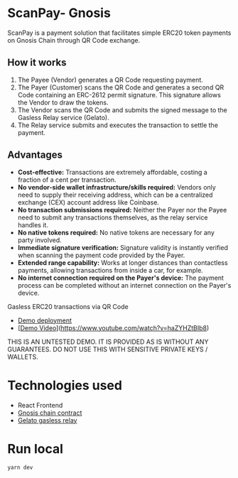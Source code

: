 # ScanPay- Gnosis

ScanPay is a payment solution that facilitates simple ERC20 token payments on Gnosis Chain through QR Code exchange.

## How it works

1. The Payee (Vendor) generates a QR Code requesting payment.
2. The Payer (Customer) scans the QR Code and generates a second QR Code containing an ERC-2612 permit signature. This signature allows the Vendor to draw the tokens.
3. The Vendor scans the QR Code and submits the signed message to the Gasless Relay service (Gelato).
4. The Relay service submits and executes the transaction to settle the payment.

## Advantages

- **Cost-effective:** Transactions are extremely affordable, costing a fraction of a cent per transaction.
- **No vendor-side wallet infrastructure/skills required:** Vendors only need to supply their receiving address, which can be a centralized exchange (CEX) account address like Coinbase.
- **No transaction submissions required:** Neither the Payer nor the Payee need to submit any transactions themselves, as the relay service handles it.
- **No native tokens required:** No native tokens are necessary for any party involved.
- **Immediate signature verification:** Signature validity is instantly verified when scanning the payment code provided by the Payer.
- **Extended range capability:** Works at longer distances than contactless payments, allowing transactions from inside a car, for example.
- **No internet connection required on the Payer's device:** The payment process can be completed without an internet connection on the Payer's device.

Gasless ERC20 transactions via QR Code

- [Demo deployment](https://scan-pay.vercel.app/)
- [[Demo Video]([https://www.youtube.com/watch?v=haZYHZtBIb8])](https://www.youtube.com/watch?v=haZYHZtBIb8)


THIS IS AN UNTESTED DEMO. IT IS PROVIDED AS IS WITHOUT ANY GUARANTEES. DO NOT USE THIS WITH SENSITIVE PRIVATE KEYS / WALLETS.

# Technologies used
- React Frontend
- [Gnosis chain contract](https://gnosisscan.io/address/0xe5759060F3a09ED499b3097014A16D60A4eD6040)
- [Gelato gasless relay](https://www.gelato.network/relay)

# Run local 
`yarn dev`



